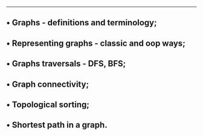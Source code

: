 -------------------------------------------
• Graphs - definitions and terminology;
-----------------------------------------------
• Representing graphs - classic and oop ways;
-----------------------------------------------
• Graphs traversals - DFS, BFS;
-----------------------------------------------
• Graph connectivity;
-----------------------------------------------
• Topological sorting;
------------------------------------------------
• Shortest path in a graph.
------------------------------------------------
